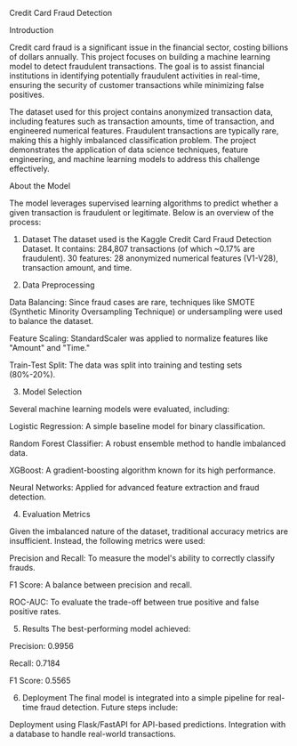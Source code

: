 Credit Card Fraud Detection

Introduction

Credit card fraud is a significant issue in the financial sector, costing billions of dollars annually. This project focuses on building a machine learning model to detect fraudulent transactions. The goal is to assist financial institutions in identifying potentially fraudulent activities in real-time, ensuring the security of customer transactions while minimizing false positives.

The dataset used for this project contains anonymized transaction data, including features such as transaction amounts, time of transaction, and engineered numerical features. Fraudulent transactions are typically rare, making this a highly imbalanced classification problem. The project demonstrates the application of data science techniques, feature engineering, and machine learning models to address this challenge effectively.

About the Model

The model leverages supervised learning algorithms to predict whether a given transaction is fraudulent or legitimate. Below is an overview of the process:

1. Dataset
The dataset used is the Kaggle Credit Card Fraud Detection Dataset. It contains: 284,807 transactions (of which ~0.17% are fraudulent).
30 features: 28 anonymized numerical features (V1-V28), transaction amount, and time.

2. Data Preprocessing

Data Balancing: Since fraud cases are rare, techniques like SMOTE (Synthetic Minority Oversampling Technique) or undersampling were used to balance the dataset.

Feature Scaling: StandardScaler was applied to normalize features like "Amount" and "Time."

Train-Test Split: The data was split into training and testing sets (80%-20%).

3. Model Selection

Several machine learning models were evaluated, including:

Logistic Regression: A simple baseline model for binary classification.

Random Forest Classifier: A robust ensemble method to handle imbalanced data.

XGBoost: A gradient-boosting algorithm known for its high performance.

Neural Networks: Applied for advanced feature extraction and fraud detection.

4. Evaluation Metrics

Given the imbalanced nature of the dataset, traditional accuracy metrics are insufficient. Instead, the following metrics were used:

Precision and Recall: To measure the model's ability to correctly classify frauds.

F1 Score: A balance between precision and recall.

ROC-AUC: To evaluate the trade-off between true positive and false positive rates.

5. Results
The best-performing model achieved:

Precision: 0.9956

Recall: 0.7184

F1 Score: 0.5565

6. Deployment
The final model is integrated into a simple pipeline for real-time fraud detection. Future steps include:

Deployment using Flask/FastAPI for API-based predictions.
Integration with a database to handle real-world transactions.
